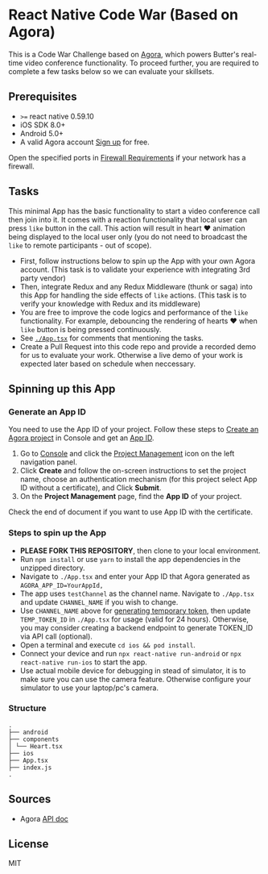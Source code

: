 # React Native Code War (Based on Agora)

This is a Code War Challenge based on [Agora](https://www.agora.io/en), which powers Butter's real-time video conference functionality. To proceed further, you are required to complete a few tasks below so we can evaluate your skillsets.

## Prerequisites

* `>=` react native 0.59.10
* iOS SDK 8.0+
* Android 5.0+
* A valid Agora account [Sign up](https://dashboard.agora.io/en/) for free.

Open the specified ports in [Firewall Requirements](https://docs.agora.io/en/Agora%20Platform/firewall?platform=All%20Platforms) if your network has a firewall.

## Tasks
This minimal App has the basic functionality to start a video conference call then join into it. It comes with a reaction functionality that local user can press `like` button in the call. This action will result in heart ♥️  animation being displayed to the local user only (you do not need to broadcast the `like` to remote participants - out of scope).

* First, follow instructions below to spin up the App with your own Agora account. (This task is to validate your experience with integrating 3rd party vendor)
* Then, integrate Redux and any Redux Middleware (thunk or saga) into this App for handling the side effects of `like` actions. (This task is to verify your knowledge with Redux and its middleware)
* You are free to improve the code logics and performance of the `like` functionality. For example, debouncing the rendering of hearts ♥️ when `like` button is being pressed continuously. 
* See [`./App.tsx`](https://github.com/MeetButter/ReactNativeCodeWar/blob/master/App.tsx) for comments that mentioning the tasks.
* Create a Pull Request into this code repo and provide a recorded demo for us to evaluate your work. Otherwise a live demo of your work is expected later based on schedule when neccessary.

## Spinning up this App
### Generate an App ID

You need to use the App ID of your project. Follow these steps to [Create an Agora project](https://docs.agora.io/en/Agora%20Platform/manage_projects?platform=All%20Platformshttps://docs.agora.io/en/Agora%20Platform/manage_projects?platform=All%20Platforms#create-a-new-project) in Console and get an [App ID](https://docs.agora.io/en/Agora%20Platform/terms?platform=All%20Platforms#a-nameappidaapp-id).

1. Go to [Console](https://dashboard.agora.io/) and click the [Project Management](https://dashboard.agora.io/projects) icon on the left navigation panel. 
2. Click **Create** and follow the on-screen instructions to set the project name, choose an authentication mechanism (for this project select App ID without a certificate), and Click **Submit**. 
3. On the **Project Management** page, find the **App ID** of your project. 

Check the end of document if you want to use App ID with the certificate.

### Steps to spin up the App

* **PLEASE FORK THIS REPOSITORY**, then clone to your local environment.
* Run `npm install` or use `yarn` to install the app dependencies in the unzipped directory.
* Navigate to `./App.tsx` and enter your App ID that Agora generated as `AGORA_APP_ID=YourAppId,`
* The app uses `testChannel` as the channel name. Navigate to `./App.tsx` and update `CHANNEL_NAME` if you wish to change.
* Use `CHANNEL_NAME` above for [generating temporary token](https://docs.agora.io/en/Agora%20Platform/token#3-generate-a-token), then update `TEMP_TOKEN_ID` in `./App.tsx` for usage (valid for 24 hours). Otherwise, you may consider creating a backend endpoint to generate TOKEN_ID via API call (optional).
* Open a terminal and execute `cd ios && pod install`.
* Connect your device and run `npx react-native run-android` or `npx react-native run-ios` to start the app.
* Use actual mobile device for debugging in stead of simulator, it is to make sure you can use the camera feature. Otherwise configure your simulator to use your laptop/pc's camera.

### Structure

```
.
├── android
├── components
│ └── Heart.tsx
├── ios
├── App.tsx
├── index.js
.
```

## Sources
* Agora [API doc](https://docs.agora.io/en/)

## License
MIT
